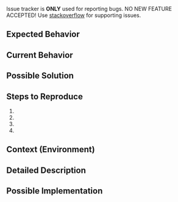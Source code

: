 Issue tracker is **ONLY** used for reporting bugs. NO NEW FEATURE ACCEPTED! Use [stackoverflow](https://stackoverflow.com) for supporting issues.

## Expected Behavior


## Current Behavior

## Possible Solution

## Steps to Reproduce

1.
2.
3.
4.

## Context (Environment)

## Detailed Description

## Possible Implementation
